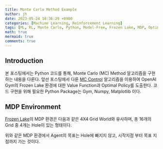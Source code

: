 ```yaml
---
title: Monte Carlo Method Example
author: jh
date: 2023-05-24 18:36:29 +0900
categories: [Machine Learning, Reinforcement Learning]
tags: [ML, RL, Monte Carlo, Python, Model-Free, Frozen Lake, MDP, Optimal Policy, Action-Value Function, Bellman Equation, Policy Evaluation, Policy Improvement, Policy Control]
math: true
mermaid: true
comments: true
---
```


## Introduction

본 포스팅에서는 Python 코드를 통해, Monte Carlo (MC) Method 알고리즘을 구현하는 내용을 다룬다. 
앞선 포스팅에서 다룬 [MC Control](https://friendlyvillain.github.io/posts/monte-carlo-method/#mc-policy-control) 알고리즘을 이용하여 OpenAI Gym의 Frozen Lake 환경에 대한 Value Function과 Optimal Policy를 도출한다.
코드 구현을 위해 필요한 Python Package는 Gym, Numpy, Matplotlib 이다. 


## MDP Environment

[Frozen Lake](https://www.gymlibrary.dev/environments/toy_text/frozen_lake/#frozen-lake)의 MDP 환경은 다음과 같은 4X4 Grid World와 유사하며, 총 16개의 Grid 중 4개는 Hole이 있는 형태이다. 


위와 같은 MDP 환경에서 Agent의 목표는 Hole에 빠지지 않고, 시작지점 부터 목표 지점까지 가는 것이다. 